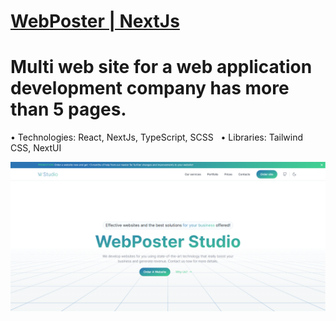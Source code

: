 # [WebPoster | NextJs](https://my-web-site-roan-iota.vercel.app/)

# Multi web site for a web application development company has more than 5 pages.

• Technologies: React, NextJs, TypeScript, SCSS
&nbsp;
• Libraries: Tailwind CSS, NextUI

![Banner](./public/BannerWebPoster.png)
